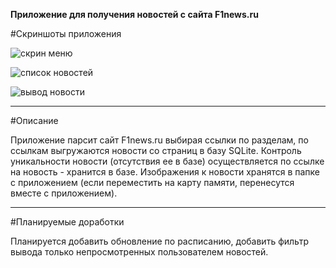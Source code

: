 <b>Приложение для получения новостей с сайта F1news.ru</b>

#Скриншоты приложения

![скрин меню](https://cloud.githubusercontent.com/assets/12079742/20305374/4ad503d0-ab46-11e6-8a6a-8137ba89bdb4.png)

![список новостей](https://cloud.githubusercontent.com/assets/12079742/20305460/cc79f3e6-ab46-11e6-88ce-7a382886f881.jpg)

![вывод новости](https://cloud.githubusercontent.com/assets/12079742/20305525/fba0f1c4-ab46-11e6-9a72-eb81a02cec6b.jpg)

***
#Описание

Приложение парсит сайт F1news.ru выбирая ссылки по разделам, по ссылкам выгружаются новости со страниц в базу SQLite. Контроль уникальности новости (отсутствия ее в базе) осуществляется по ссылке на новость - хранится в базе. Изображения к новости хранятся в папке с приложением (если переместить на карту памяти, перенесутся вместе с приложением).
***
#Планируемые доработки

Планируется добавить обновление по расписанию, добавить фильтр вывода только непросмотренных пользователем новостей.
